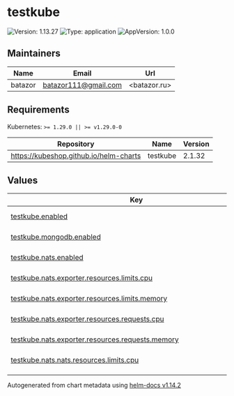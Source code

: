 # testkube

![Version: 1.13.27](https://img.shields.io/badge/Version-1.13.27-informational?style=flat-square) ![Type: application](https://img.shields.io/badge/Type-application-informational?style=flat-square) ![AppVersion: 1.0.0](https://img.shields.io/badge/AppVersion-1.0.0-informational?style=flat-square)

## Maintainers

| Name | Email | Url |
| ---- | ------ | --- |
| batazor | <batazor111@gmail.com> | <batazor.ru> |

## Requirements

Kubernetes: `>= 1.29.0 || >= v1.29.0-0`

| Repository | Name | Version |
|------------|------|---------|
| https://kubeshop.github.io/helm-charts | testkube | 2.1.32 |

## Values

<table height="400px" >
	<thead>
		<th>Key</th>
		<th>Type</th>
		<th>Default</th>
		<th>Description</th>
	</thead>
	<tbody>
		<tr>
			<td id="testkube--enabled"><a href="./values.yaml#L6">testkube.enabled</a></td>
			<td>
bool
</td>
			<td>
				<div style="max-width: 300px;">
<pre lang="json">
true
</pre>
</div>
			</td>
			<td></td>
		</tr>
		<tr>
			<td id="testkube--mongodb--enabled"><a href="./values.yaml#L18">testkube.mongodb.enabled</a></td>
			<td>
bool
</td>
			<td>
				<div style="max-width: 300px;">
<pre lang="json">
false
</pre>
</div>
			</td>
			<td></td>
		</tr>
		<tr>
			<td id="testkube--nats--enabled"><a href="./values.yaml#L21">testkube.nats.enabled</a></td>
			<td>
bool
</td>
			<td>
				<div style="max-width: 300px;">
<pre lang="json">
true
</pre>
</div>
			</td>
			<td></td>
		</tr>
		<tr>
			<td id="testkube--nats--exporter--resources--limits--cpu"><a href="./values.yaml#L35">testkube.nats.exporter.resources.limits.cpu</a></td>
			<td>
string
</td>
			<td>
				<div style="max-width: 300px;">
<pre lang="json">
"100m"
</pre>
</div>
			</td>
			<td></td>
		</tr>
		<tr>
			<td id="testkube--nats--exporter--resources--limits--memory"><a href="./values.yaml#L36">testkube.nats.exporter.resources.limits.memory</a></td>
			<td>
string
</td>
			<td>
				<div style="max-width: 300px;">
<pre lang="json">
"100Mi"
</pre>
</div>
			</td>
			<td></td>
		</tr>
		<tr>
			<td id="testkube--nats--exporter--resources--requests--cpu"><a href="./values.yaml#L38">testkube.nats.exporter.resources.requests.cpu</a></td>
			<td>
string
</td>
			<td>
				<div style="max-width: 300px;">
<pre lang="json">
"20m"
</pre>
</div>
			</td>
			<td></td>
		</tr>
		<tr>
			<td id="testkube--nats--exporter--resources--requests--memory"><a href="./values.yaml#L39">testkube.nats.exporter.resources.requests.memory</a></td>
			<td>
string
</td>
			<td>
				<div style="max-width: 300px;">
<pre lang="json">
"56Mi"
</pre>
</div>
			</td>
			<td></td>
		</tr>
		<tr>
			<td id="testkube--nats--nats--resources--limits--cpu"><a href="./values.yaml#L26">testkube.nats.nats.resources.limits.cpu</a></td>
			<td>
string
</td>
			<td>
				<div style="max-width: 300px;">
<pre lang="json">
"100m"
</pre>
</div>
			</td>
			<td></td>
		</tr>
		<tr>
			<td id="testkube--nats--nats--resources--limits--memory"><a href="./values.yaml#L27">testkube.nats.nats.resources.limits.memory</a></td>
			<td>
string
</td>
			<td>
				<div style="max-width: 300px;">
<pre lang="json">
"100Mi"
</pre>
</div>
			</td>
			<td></td>
		</tr>
		<tr>
			<td id="testkube--nats--nats--resources--requests--cpu"><a href="./values.yaml#L29">testkube.nats.nats.resources.requests.cpu</a></td>
			<td>
string
</td>
			<td>
				<div style="max-width: 300px;">
<pre lang="json">
"20m"
</pre>
</div>
			</td>
			<td></td>
		</tr>
		<tr>
			<td id="testkube--nats--nats--resources--requests--memory"><a href="./values.yaml#L30">testkube.nats.nats.resources.requests.memory</a></td>
			<td>
string
</td>
			<td>
				<div style="max-width: 300px;">
<pre lang="json">
"56Mi"
</pre>
</div>
			</td>
			<td></td>
		</tr>
		<tr>
			<td id="testkube--preUpgradeHook--resources--limits--cpu"><a href="./values.yaml#L11">testkube.preUpgradeHook.resources.limits.cpu</a></td>
			<td>
string
</td>
			<td>
				<div style="max-width: 300px;">
<pre lang="json">
"100m"
</pre>
</div>
			</td>
			<td></td>
		</tr>
		<tr>
			<td id="testkube--preUpgradeHook--resources--limits--memory"><a href="./values.yaml#L12">testkube.preUpgradeHook.resources.limits.memory</a></td>
			<td>
string
</td>
			<td>
				<div style="max-width: 300px;">
<pre lang="json">
"100Mi"
</pre>
</div>
			</td>
			<td></td>
		</tr>
		<tr>
			<td id="testkube--preUpgradeHook--resources--requests--cpu"><a href="./values.yaml#L14">testkube.preUpgradeHook.resources.requests.cpu</a></td>
			<td>
string
</td>
			<td>
				<div style="max-width: 300px;">
<pre lang="json">
"20m"
</pre>
</div>
			</td>
			<td></td>
		</tr>
		<tr>
			<td id="testkube--preUpgradeHook--resources--requests--memory"><a href="./values.yaml#L15">testkube.preUpgradeHook.resources.requests.memory</a></td>
			<td>
string
</td>
			<td>
				<div style="max-width: 300px;">
<pre lang="json">
"56Mi"
</pre>
</div>
			</td>
			<td></td>
		</tr>
		<tr>
			<td id="testkube--testkube-api--minio--enabled"><a href="./values.yaml#L49">testkube.testkube-api.minio.enabled</a></td>
			<td>
bool
</td>
			<td>
				<div style="max-width: 300px;">
<pre lang="json">
false
</pre>
</div>
			</td>
			<td></td>
		</tr>
		<tr>
			<td id="testkube--testkube-api--mongodb--dsn"><a href="./values.yaml#L52">testkube.testkube-api.mongodb.dsn</a></td>
			<td>
string
</td>
			<td>
				<div style="max-width: 300px;">
<pre lang="json">
"mongodb://mongodb-svc:27017"
</pre>
</div>
			</td>
			<td></td>
		</tr>
		<tr>
			<td id="testkube--testkube-api--mongodb--secretKey"><a href="./values.yaml#L54">testkube.testkube-api.mongodb.secretKey</a></td>
			<td>
string
</td>
			<td>
				<div style="max-width: 300px;">
<pre lang="json">
"connectionString.standard"
</pre>
</div>
			</td>
			<td></td>
		</tr>
		<tr>
			<td id="testkube--testkube-api--mongodb--secretName"><a href="./values.yaml#L53">testkube.testkube-api.mongodb.secretName</a></td>
			<td>
string
</td>
			<td>
				<div style="max-width: 300px;">
<pre lang="json">
"mongodb-testkube-testkube"
</pre>
</div>
			</td>
			<td></td>
		</tr>
		<tr>
			<td id="testkube--testkube-api--multinamespace--enabled"><a href="./values.yaml#L46">testkube.testkube-api.multinamespace.enabled</a></td>
			<td>
bool
</td>
			<td>
				<div style="max-width: 300px;">
<pre lang="json">
true
</pre>
</div>
			</td>
			<td></td>
		</tr>
		<tr>
			<td id="testkube--testkube-api--nats--enabled"><a href="./values.yaml#L43">testkube.testkube-api.nats.enabled</a></td>
			<td>
bool
</td>
			<td>
				<div style="max-width: 300px;">
<pre lang="json">
true
</pre>
</div>
			</td>
			<td></td>
		</tr>
		<tr>
			<td id="testkube--testkube-api--prometheus--enabled"><a href="./values.yaml#L83">testkube.testkube-api.prometheus.enabled</a></td>
			<td>
bool
</td>
			<td>
				<div style="max-width: 300px;">
<pre lang="json">
true
</pre>
</div>
			</td>
			<td></td>
		</tr>
		<tr>
			<td id="testkube--testkube-api--prometheus--monitoringLabels--release"><a href="./values.yaml#L85">testkube.testkube-api.prometheus.monitoringLabels.release</a></td>
			<td>
string
</td>
			<td>
				<div style="max-width: 300px;">
<pre lang="json">
"prometheus-operator"
</pre>
</div>
			</td>
			<td></td>
		</tr>
		<tr>
			<td id="testkube--testkube-api--resources--limits--cpu"><a href="./values.yaml#L89">testkube.testkube-api.resources.limits.cpu</a></td>
			<td>
string
</td>
			<td>
				<div style="max-width: 300px;">
<pre lang="json">
"500m"
</pre>
</div>
			</td>
			<td></td>
		</tr>
		<tr>
			<td id="testkube--testkube-api--resources--limits--memory"><a href="./values.yaml#L90">testkube.testkube-api.resources.limits.memory</a></td>
			<td>
string
</td>
			<td>
				<div style="max-width: 300px;">
<pre lang="json">
"512Mi"
</pre>
</div>
			</td>
			<td></td>
		</tr>
		<tr>
			<td id="testkube--testkube-api--resources--requests--cpu"><a href="./values.yaml#L92">testkube.testkube-api.resources.requests.cpu</a></td>
			<td>
string
</td>
			<td>
				<div style="max-width: 300px;">
<pre lang="json">
"200m"
</pre>
</div>
			</td>
			<td></td>
		</tr>
		<tr>
			<td id="testkube--testkube-api--resources--requests--memory"><a href="./values.yaml#L93">testkube.testkube-api.resources.requests.memory</a></td>
			<td>
string
</td>
			<td>
				<div style="max-width: 300px;">
<pre lang="json">
"200Mi"
</pre>
</div>
			</td>
			<td></td>
		</tr>
		<tr>
			<td id="testkube--testkube-api--storage--SSL"><a href="./values.yaml#L79">testkube.testkube-api.storage.SSL</a></td>
			<td>
bool
</td>
			<td>
				<div style="max-width: 300px;">
<pre lang="json">
false
</pre>
</div>
			</td>
			<td></td>
		</tr>
		<tr>
			<td id="testkube--testkube-api--storage--expiration"><a href="./values.yaml#L78">testkube.testkube-api.storage.expiration</a></td>
			<td>
int
</td>
			<td>
				<div style="max-width: 300px;">
<pre lang="json">
0
</pre>
</div>
			</td>
			<td></td>
		</tr>
		<tr>
			<td id="testkube--testkube-api--storage--region"><a href="./values.yaml#L76">testkube.testkube-api.storage.region</a></td>
			<td>
string
</td>
			<td>
				<div style="max-width: 300px;">
<pre lang="json">
""
</pre>
</div>
			</td>
			<td></td>
		</tr>
		<tr>
			<td id="testkube--testkube-api--storage--scrapperEnabled"><a href="./values.yaml#L80">testkube.testkube-api.storage.scrapperEnabled</a></td>
			<td>
bool
</td>
			<td>
				<div style="max-width: 300px;">
<pre lang="json">
true
</pre>
</div>
			</td>
			<td></td>
		</tr>
		<tr>
			<td id="testkube--testkube-api--storage--token"><a href="./values.yaml#L77">testkube.testkube-api.storage.token</a></td>
			<td>
string
</td>
			<td>
				<div style="max-width: 300px;">
<pre lang="json">
""
</pre>
</div>
			</td>
			<td></td>
		</tr>
		<tr>
			<td id="testkube--testkube-api--testConnection--resources--limits--cpu"><a href="./values.yaml#L98">testkube.testkube-api.testConnection.resources.limits.cpu</a></td>
			<td>
string
</td>
			<td>
				<div style="max-width: 300px;">
<pre lang="json">
"100m"
</pre>
</div>
			</td>
			<td></td>
		</tr>
		<tr>
			<td id="testkube--testkube-api--testConnection--resources--limits--memory"><a href="./values.yaml#L99">testkube.testkube-api.testConnection.resources.limits.memory</a></td>
			<td>
string
</td>
			<td>
				<div style="max-width: 300px;">
<pre lang="json">
"100Mi"
</pre>
</div>
			</td>
			<td></td>
		</tr>
		<tr>
			<td id="testkube--testkube-api--testConnection--resources--requests--cpu"><a href="./values.yaml#L101">testkube.testkube-api.testConnection.resources.requests.cpu</a></td>
			<td>
string
</td>
			<td>
				<div style="max-width: 300px;">
<pre lang="json">
"20m"
</pre>
</div>
			</td>
			<td></td>
		</tr>
		<tr>
			<td id="testkube--testkube-api--testConnection--resources--requests--memory"><a href="./values.yaml#L102">testkube.testkube-api.testConnection.resources.requests.memory</a></td>
			<td>
string
</td>
			<td>
				<div style="max-width: 300px;">
<pre lang="json">
"56Mi"
</pre>
</div>
			</td>
			<td></td>
		</tr>
		<tr>
			<td id="testkube--testkube-api--uiIngress--annotations--"cert-manager--io/cluster-issuer""><a href="./values.yaml#L60">testkube.testkube-api.uiIngress.annotations."cert-manager.io/cluster-issuer"</a></td>
			<td>
string
</td>
			<td>
				<div style="max-width: 300px;">
<pre lang="json">
"cert-manager-production"
</pre>
</div>
			</td>
			<td></td>
		</tr>
		<tr>
			<td id="testkube--testkube-api--uiIngress--annotations--"nginx--ingress--kubernetes--io/access-control-allow-origin""><a href="./values.yaml#L65">testkube.testkube-api.uiIngress.annotations."nginx.ingress.kubernetes.io/access-control-allow-origin"</a></td>
			<td>
string
</td>
			<td>
				<div style="max-width: 300px;">
<pre lang="json">
"*"
</pre>
</div>
			</td>
			<td></td>
		</tr>
		<tr>
			<td id="testkube--testkube-api--uiIngress--annotations--"nginx--ingress--kubernetes--io/auth-signin""><a href="./values.yaml#L64">testkube.testkube-api.uiIngress.annotations."nginx.ingress.kubernetes.io/auth-signin"</a></td>
			<td>
string
</td>
			<td>
				<div style="max-width: 300px;">
<pre lang="json">
"https://testkube.shortlink.best/oauth2/start?rd=$escaped_request_uri"
</pre>
</div>
			</td>
			<td></td>
		</tr>
		<tr>
			<td id="testkube--testkube-api--uiIngress--annotations--"nginx--ingress--kubernetes--io/auth-url""><a href="./values.yaml#L63">testkube.testkube-api.uiIngress.annotations."nginx.ingress.kubernetes.io/auth-url"</a></td>
			<td>
string
</td>
			<td>
				<div style="max-width: 300px;">
<pre lang="json">
"https://testkube.shortlink.best/oauth2/auth"
</pre>
</div>
			</td>
			<td></td>
		</tr>
		<tr>
			<td id="testkube--testkube-api--uiIngress--annotations--"nginx--ingress--kubernetes--io/enable-opentelemetry""><a href="./values.yaml#L62">testkube.testkube-api.uiIngress.annotations."nginx.ingress.kubernetes.io/enable-opentelemetry"</a></td>
			<td>
string
</td>
			<td>
				<div style="max-width: 300px;">
<pre lang="json">
"true"
</pre>
</div>
			</td>
			<td></td>
		</tr>
		<tr>
			<td id="testkube--testkube-api--uiIngress--annotations--"nginx--ingress--kubernetes--io/enable-owasp-core-rules""><a href="./values.yaml#L61">testkube.testkube-api.uiIngress.annotations."nginx.ingress.kubernetes.io/enable-owasp-core-rules"</a></td>
			<td>
string
</td>
			<td>
				<div style="max-width: 300px;">
<pre lang="json">
"true"
</pre>
</div>
			</td>
			<td></td>
		</tr>
		<tr>
			<td id="testkube--testkube-api--uiIngress--className"><a href="./values.yaml#L58">testkube.testkube-api.uiIngress.className</a></td>
			<td>
string
</td>
			<td>
				<div style="max-width: 300px;">
<pre lang="json">
"nginx"
</pre>
</div>
			</td>
			<td></td>
		</tr>
		<tr>
			<td id="testkube--testkube-api--uiIngress--enabled"><a href="./values.yaml#L57">testkube.testkube-api.uiIngress.enabled</a></td>
			<td>
bool
</td>
			<td>
				<div style="max-width: 300px;">
<pre lang="json">
true
</pre>
</div>
			</td>
			<td></td>
		</tr>
		<tr>
			<td id="testkube--testkube-api--uiIngress--hosts[0]"><a href="./values.yaml#L67">testkube.testkube-api.uiIngress.hosts[0]</a></td>
			<td>
string
</td>
			<td>
				<div style="max-width: 300px;">
<pre lang="json">
"testkube.shortlink.best"
</pre>
</div>
			</td>
			<td></td>
		</tr>
		<tr>
			<td id="testkube--testkube-api--uiIngress--path"><a href="./values.yaml#L68">testkube.testkube-api.uiIngress.path</a></td>
			<td>
string
</td>
			<td>
				<div style="max-width: 300px;">
<pre lang="json">
"/v1"
</pre>
</div>
			</td>
			<td></td>
		</tr>
		<tr>
			<td id="testkube--testkube-api--uiIngress--tls[0]--hosts[0]"><a href="./values.yaml#L72">testkube.testkube-api.uiIngress.tls[0].hosts[0]</a></td>
			<td>
string
</td>
			<td>
				<div style="max-width: 300px;">
<pre lang="json">
"testkube.shortlink.best"
</pre>
</div>
			</td>
			<td></td>
		</tr>
		<tr>
			<td id="testkube--testkube-api--uiIngress--tls[0]--secretName"><a href="./values.yaml#L73">testkube.testkube-api.uiIngress.tls[0].secretName</a></td>
			<td>
string
</td>
			<td>
				<div style="max-width: 300px;">
<pre lang="json">
"testkube-tls"
</pre>
</div>
			</td>
			<td></td>
		</tr>
		<tr>
			<td id="testkube--testkube-api--uiIngress--tlsenabled"><a href="./values.yaml#L69">testkube.testkube-api.uiIngress.tlsenabled</a></td>
			<td>
bool
</td>
			<td>
				<div style="max-width: 300px;">
<pre lang="json">
true
</pre>
</div>
			</td>
			<td></td>
		</tr>
		<tr>
			<td id="testkube--testkube-dashboard--apiServerEndpoint"><a href="./values.yaml#L105">testkube.testkube-dashboard.apiServerEndpoint</a></td>
			<td>
string
</td>
			<td>
				<div style="max-width: 300px;">
<pre lang="json">
"https://testkube.shortlink.best/v1"
</pre>
</div>
			</td>
			<td></td>
		</tr>
		<tr>
			<td id="testkube--testkube-dashboard--ingress--annotations--"cert-manager--io/cluster-issuer""><a href="./values.yaml#L113">testkube.testkube-dashboard.ingress.annotations."cert-manager.io/cluster-issuer"</a></td>
			<td>
string
</td>
			<td>
				<div style="max-width: 300px;">
<pre lang="json">
"cert-manager-production"
</pre>
</div>
			</td>
			<td></td>
		</tr>
		<tr>
			<td id="testkube--testkube-dashboard--ingress--annotations--"nginx--ingress--kubernetes--io/access-control-allow-origin""><a href="./values.yaml#L116">testkube.testkube-dashboard.ingress.annotations."nginx.ingress.kubernetes.io/access-control-allow-origin"</a></td>
			<td>
string
</td>
			<td>
				<div style="max-width: 300px;">
<pre lang="json">
"*"
</pre>
</div>
			</td>
			<td></td>
		</tr>
		<tr>
			<td id="testkube--testkube-dashboard--ingress--annotations--"nginx--ingress--kubernetes--io/auth-signin""><a href="./values.yaml#L118">testkube.testkube-dashboard.ingress.annotations."nginx.ingress.kubernetes.io/auth-signin"</a></td>
			<td>
string
</td>
			<td>
				<div style="max-width: 300px;">
<pre lang="json">
"https://testkube.shortlink.best/oauth2/start?rd=$escaped_request_uri"
</pre>
</div>
			</td>
			<td></td>
		</tr>
		<tr>
			<td id="testkube--testkube-dashboard--ingress--annotations--"nginx--ingress--kubernetes--io/auth-url""><a href="./values.yaml#L117">testkube.testkube-dashboard.ingress.annotations."nginx.ingress.kubernetes.io/auth-url"</a></td>
			<td>
string
</td>
			<td>
				<div style="max-width: 300px;">
<pre lang="json">
"https://testkube.shortlink.best/oauth2/auth"
</pre>
</div>
			</td>
			<td></td>
		</tr>
		<tr>
			<td id="testkube--testkube-dashboard--ingress--annotations--"nginx--ingress--kubernetes--io/enable-opentelemetry""><a href="./values.yaml#L115">testkube.testkube-dashboard.ingress.annotations."nginx.ingress.kubernetes.io/enable-opentelemetry"</a></td>
			<td>
string
</td>
			<td>
				<div style="max-width: 300px;">
<pre lang="json">
"true"
</pre>
</div>
			</td>
			<td></td>
		</tr>
		<tr>
			<td id="testkube--testkube-dashboard--ingress--annotations--"nginx--ingress--kubernetes--io/enable-owasp-core-rules""><a href="./values.yaml#L114">testkube.testkube-dashboard.ingress.annotations."nginx.ingress.kubernetes.io/enable-owasp-core-rules"</a></td>
			<td>
string
</td>
			<td>
				<div style="max-width: 300px;">
<pre lang="json">
"true"
</pre>
</div>
			</td>
			<td></td>
		</tr>
		<tr>
			<td id="testkube--testkube-dashboard--ingress--className"><a href="./values.yaml#L110">testkube.testkube-dashboard.ingress.className</a></td>
			<td>
string
</td>
			<td>
				<div style="max-width: 300px;">
<pre lang="json">
"nginx"
</pre>
</div>
			</td>
			<td></td>
		</tr>
		<tr>
			<td id="testkube--testkube-dashboard--ingress--enabled"><a href="./values.yaml#L108">testkube.testkube-dashboard.ingress.enabled</a></td>
			<td>
bool
</td>
			<td>
				<div style="max-width: 300px;">
<pre lang="json">
true
</pre>
</div>
			</td>
			<td></td>
		</tr>
		<tr>
			<td id="testkube--testkube-dashboard--ingress--hosts[0]"><a href="./values.yaml#L121">testkube.testkube-dashboard.ingress.hosts[0]</a></td>
			<td>
string
</td>
			<td>
				<div style="max-width: 300px;">
<pre lang="json">
"testkube.shortlink.best"
</pre>
</div>
			</td>
			<td></td>
		</tr>
		<tr>
			<td id="testkube--testkube-dashboard--ingress--tls[0]--hosts[0]"><a href="./values.yaml#L126">testkube.testkube-dashboard.ingress.tls[0].hosts[0]</a></td>
			<td>
string
</td>
			<td>
				<div style="max-width: 300px;">
<pre lang="json">
"testkube.shortlink.best"
</pre>
</div>
			</td>
			<td></td>
		</tr>
		<tr>
			<td id="testkube--testkube-dashboard--ingress--tls[0]--secretName"><a href="./values.yaml#L127">testkube.testkube-dashboard.ingress.tls[0].secretName</a></td>
			<td>
string
</td>
			<td>
				<div style="max-width: 300px;">
<pre lang="json">
"testkube-tls"
</pre>
</div>
			</td>
			<td></td>
		</tr>
		<tr>
			<td id="testkube--testkube-dashboard--ingress--tlsenabled"><a href="./values.yaml#L123">testkube.testkube-dashboard.ingress.tlsenabled</a></td>
			<td>
bool
</td>
			<td>
				<div style="max-width: 300px;">
<pre lang="json">
true
</pre>
</div>
			</td>
			<td></td>
		</tr>
		<tr>
			<td id="testkube--testkube-dashboard--oauth2--enabled"><a href="./values.yaml#L130">testkube.testkube-dashboard.oauth2.enabled</a></td>
			<td>
bool
</td>
			<td>
				<div style="max-width: 300px;">
<pre lang="json">
true
</pre>
</div>
			</td>
			<td></td>
		</tr>
		<tr>
			<td id="testkube--testkube-dashboard--oauth2--ingress--annotations--"cert-manager--io/cluster-issuer""><a href="./values.yaml#L134">testkube.testkube-dashboard.oauth2.ingress.annotations."cert-manager.io/cluster-issuer"</a></td>
			<td>
string
</td>
			<td>
				<div style="max-width: 300px;">
<pre lang="json">
"cert-manager-production"
</pre>
</div>
			</td>
			<td></td>
		</tr>
		<tr>
			<td id="testkube--testkube-dashboard--oauth2--ingress--annotations--"nginx--ingress--kubernetes--io/enable-opentelemetry""><a href="./values.yaml#L136">testkube.testkube-dashboard.oauth2.ingress.annotations."nginx.ingress.kubernetes.io/enable-opentelemetry"</a></td>
			<td>
string
</td>
			<td>
				<div style="max-width: 300px;">
<pre lang="json">
"true"
</pre>
</div>
			</td>
			<td></td>
		</tr>
		<tr>
			<td id="testkube--testkube-dashboard--oauth2--ingress--annotations--"nginx--ingress--kubernetes--io/enable-owasp-core-rules""><a href="./values.yaml#L135">testkube.testkube-dashboard.oauth2.ingress.annotations."nginx.ingress.kubernetes.io/enable-owasp-core-rules"</a></td>
			<td>
string
</td>
			<td>
				<div style="max-width: 300px;">
<pre lang="json">
"true"
</pre>
</div>
			</td>
			<td></td>
		</tr>
		<tr>
			<td id="testkube--testkube-dashboard--resources--limits--cpu"><a href="./values.yaml#L140">testkube.testkube-dashboard.resources.limits.cpu</a></td>
			<td>
string
</td>
			<td>
				<div style="max-width: 300px;">
<pre lang="json">
"100m"
</pre>
</div>
			</td>
			<td></td>
		</tr>
		<tr>
			<td id="testkube--testkube-dashboard--resources--limits--memory"><a href="./values.yaml#L141">testkube.testkube-dashboard.resources.limits.memory</a></td>
			<td>
string
</td>
			<td>
				<div style="max-width: 300px;">
<pre lang="json">
"100Mi"
</pre>
</div>
			</td>
			<td></td>
		</tr>
		<tr>
			<td id="testkube--testkube-dashboard--resources--requests--cpu"><a href="./values.yaml#L143">testkube.testkube-dashboard.resources.requests.cpu</a></td>
			<td>
string
</td>
			<td>
				<div style="max-width: 300px;">
<pre lang="json">
"20m"
</pre>
</div>
			</td>
			<td></td>
		</tr>
		<tr>
			<td id="testkube--testkube-dashboard--resources--requests--memory"><a href="./values.yaml#L144">testkube.testkube-dashboard.resources.requests.memory</a></td>
			<td>
string
</td>
			<td>
				<div style="max-width: 300px;">
<pre lang="json">
"56Mi"
</pre>
</div>
			</td>
			<td></td>
		</tr>
		<tr>
			<td id="testkube--testkube-dashboard--testConnection--resources--limits--cpu"><a href="./values.yaml#L149">testkube.testkube-dashboard.testConnection.resources.limits.cpu</a></td>
			<td>
string
</td>
			<td>
				<div style="max-width: 300px;">
<pre lang="json">
"100m"
</pre>
</div>
			</td>
			<td></td>
		</tr>
		<tr>
			<td id="testkube--testkube-dashboard--testConnection--resources--limits--memory"><a href="./values.yaml#L150">testkube.testkube-dashboard.testConnection.resources.limits.memory</a></td>
			<td>
string
</td>
			<td>
				<div style="max-width: 300px;">
<pre lang="json">
"100Mi"
</pre>
</div>
			</td>
			<td></td>
		</tr>
		<tr>
			<td id="testkube--testkube-dashboard--testConnection--resources--requests--cpu"><a href="./values.yaml#L152">testkube.testkube-dashboard.testConnection.resources.requests.cpu</a></td>
			<td>
string
</td>
			<td>
				<div style="max-width: 300px;">
<pre lang="json">
"20m"
</pre>
</div>
			</td>
			<td></td>
		</tr>
		<tr>
			<td id="testkube--testkube-dashboard--testConnection--resources--requests--memory"><a href="./values.yaml#L153">testkube.testkube-dashboard.testConnection.resources.requests.memory</a></td>
			<td>
string
</td>
			<td>
				<div style="max-width: 300px;">
<pre lang="json">
"56Mi"
</pre>
</div>
			</td>
			<td></td>
		</tr>
		<tr>
			<td id="testkube--testkube-operator--enabled"><a href="./values.yaml#L156">testkube.testkube-operator.enabled</a></td>
			<td>
bool
</td>
			<td>
				<div style="max-width: 300px;">
<pre lang="json">
true
</pre>
</div>
			</td>
			<td></td>
		</tr>
		<tr>
			<td id="testkube--testkube-operator--proxy--resources--limits--cpu"><a href="./values.yaml#L171">testkube.testkube-operator.proxy.resources.limits.cpu</a></td>
			<td>
string
</td>
			<td>
				<div style="max-width: 300px;">
<pre lang="json">
"100m"
</pre>
</div>
			</td>
			<td></td>
		</tr>
		<tr>
			<td id="testkube--testkube-operator--proxy--resources--limits--memory"><a href="./values.yaml#L172">testkube.testkube-operator.proxy.resources.limits.memory</a></td>
			<td>
string
</td>
			<td>
				<div style="max-width: 300px;">
<pre lang="json">
"100Mi"
</pre>
</div>
			</td>
			<td></td>
		</tr>
		<tr>
			<td id="testkube--testkube-operator--proxy--resources--requests--cpu"><a href="./values.yaml#L174">testkube.testkube-operator.proxy.resources.requests.cpu</a></td>
			<td>
string
</td>
			<td>
				<div style="max-width: 300px;">
<pre lang="json">
"20m"
</pre>
</div>
			</td>
			<td></td>
		</tr>
		<tr>
			<td id="testkube--testkube-operator--proxy--resources--requests--memory"><a href="./values.yaml#L175">testkube.testkube-operator.proxy.resources.requests.memory</a></td>
			<td>
string
</td>
			<td>
				<div style="max-width: 300px;">
<pre lang="json">
"56Mi"
</pre>
</div>
			</td>
			<td></td>
		</tr>
		<tr>
			<td id="testkube--testkube-operator--resources--limits--cpu"><a href="./values.yaml#L160">testkube.testkube-operator.resources.limits.cpu</a></td>
			<td>
string
</td>
			<td>
				<div style="max-width: 300px;">
<pre lang="json">
"100m"
</pre>
</div>
			</td>
			<td></td>
		</tr>
		<tr>
			<td id="testkube--testkube-operator--resources--limits--memory"><a href="./values.yaml#L161">testkube.testkube-operator.resources.limits.memory</a></td>
			<td>
string
</td>
			<td>
				<div style="max-width: 300px;">
<pre lang="json">
"100Mi"
</pre>
</div>
			</td>
			<td></td>
		</tr>
		<tr>
			<td id="testkube--testkube-operator--resources--requests--cpu"><a href="./values.yaml#L163">testkube.testkube-operator.resources.requests.cpu</a></td>
			<td>
string
</td>
			<td>
				<div style="max-width: 300px;">
<pre lang="json">
"20m"
</pre>
</div>
			</td>
			<td></td>
		</tr>
		<tr>
			<td id="testkube--testkube-operator--resources--requests--memory"><a href="./values.yaml#L164">testkube.testkube-operator.resources.requests.memory</a></td>
			<td>
string
</td>
			<td>
				<div style="max-width: 300px;">
<pre lang="json">
"56Mi"
</pre>
</div>
			</td>
			<td></td>
		</tr>
		<tr>
			<td id="testkube--testkube-operator--webhook--enabled"><a href="./values.yaml#L178">testkube.testkube-operator.webhook.enabled</a></td>
			<td>
bool
</td>
			<td>
				<div style="max-width: 300px;">
<pre lang="json">
true
</pre>
</div>
			</td>
			<td></td>
		</tr>
		<tr>
			<td id="testkube--testkube-operator--webhook--patch--enabled"><a href="./values.yaml#L181">testkube.testkube-operator.webhook.patch.enabled</a></td>
			<td>
bool
</td>
			<td>
				<div style="max-width: 300px;">
<pre lang="json">
true
</pre>
</div>
			</td>
			<td></td>
		</tr>
	</tbody>
</table>

----------------------------------------------
Autogenerated from chart metadata using [helm-docs v1.14.2](https://github.com/norwoodj/helm-docs/releases/v1.14.2)
